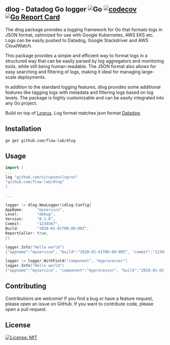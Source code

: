 ## dlog - Datadog Go logger ![Go](https://github.com/flow-lab/dlog/workflows/Go/badge.svg) [![codecov](https://codecov.io/gh/flow-lab/dlog/branch/master/graph/badge.svg)](https://codecov.io/gh/flow-lab/dlog) [![Go Report Card](https://goreportcard.com/badge/github.com/flow-lab/dlog)](https://goreportcard.com/report/github.com/flow-lab/dlog)

The dlog package provides a logging framework for Go that formats logs in JSON format, optimized for use with Google
Kubernetes, AWS EKS etc. Logs can be easily pushed to Datadog, Google Stackdriver and AWS CloudWatch.

This package provides a simple and efficient way to format logs in a structured way that can be easily parsed by log
aggregators and monitoring tools, while still being human-readable. The JSON format also allows for easy searching and
filtering of logs, making it ideal for managing large-scale deployments.

In addition to the standard logging features, dlog provides some additional features like tagging logs with metadata and
filtering logs based on log levels. The package is highly customizable and can be easily integrated into any Go project.

Build on top of [Logrus](https://github.com/sirupsen/logrus). Log format matches json
format [Datadog](https://docs.datadoghq.com/logs/).

## Installation

```shell
go get github.com/flow-lab/dlog
```

## Usage

```go
import (
...
log "github.com/sirupsen/logrus"
"github.com/flow-lab/dlog"
)

...

logger := dlog.NewLogger(&dlog.Config{
AppName:      "myservice",
Level:        "debug",
Version:      "0.1.0",
Commit:       "1234567",
Build:        "2020-01-01T00:00:00Z",
ReportCaller: true,
})

logger.Info("Hello world")
{"appname":"myservice", "build":"2020-01-01T00:00:00Z", "commit":"1234567", "file":"/Users/test/dlog/main_test.go:82", "func":"github.com/flow-lab/dlog.TestContextLogger.func2","level":"info", "message":"Hello World", "timestamp":"2023-01-09T16:17:36+01:00", "version":"0.1.0"}

logger := logger.WithField("component", "myprocessor")
logger.Info("Hello world")
{"appname":"myservice", "component":"myprocessor", "build":"2020-01-01T00:00:00Z", "commit":"1234567", "file":"/Users/test/dlog/main_test.go:82","func":"github.com/flow-lab/dlog.TestContextLogger.func2", "level":"info", "message":"Hello World", "timestamp":"2023-01-09T16:17:36+01:00", "version":"0.1.0"}
```

## Contributing

Contributions are welcome! If you find a bug or have a feature request, please open an issue on GitHub. If you want to
contribute code, please open a pull request.

License
-------
[![License: MIT](https://img.shields.io/badge/License-mit-brightgreen.svg)](https://opensource.org/licenses/MIT)
